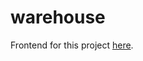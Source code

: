 # warehouse

Frontend for this project [here](https://github.com/julian-jalsovsky/warehouse-frontend).
